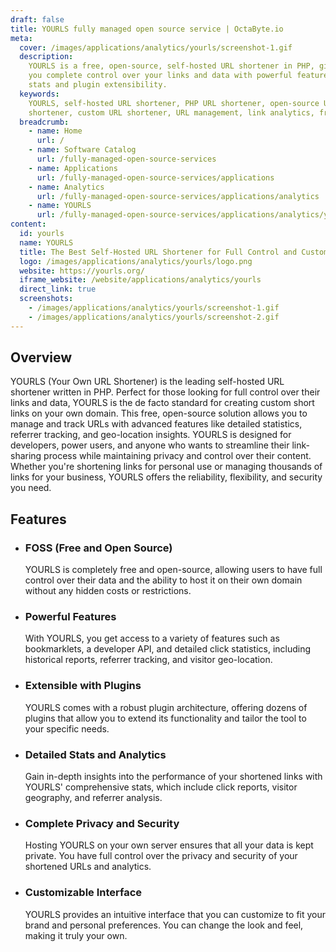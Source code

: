 ```yaml
---
draft: false
title: YOURLS fully managed open source service | OctaByte.io
meta:
  cover: /images/applications/analytics/yourls/screenshot-1.gif
  description:
    YOURLS is a free, open-source, self-hosted URL shortener in PHP, giving
    you complete control over your links and data with powerful features like detailed
    stats and plugin extensibility.
  keywords:
    YOURLS, self-hosted URL shortener, PHP URL shortener, open-source URL
    shortener, custom URL shortener, URL management, link analytics, free URL shortener
  breadcrumb:
    - name: Home
      url: /
    - name: Software Catalog
      url: /fully-managed-open-source-services
    - name: Applications
      url: /fully-managed-open-source-services/applications
    - name: Analytics
      url: /fully-managed-open-source-services/applications/analytics
    - name: YOURLS
      url: /fully-managed-open-source-services/applications/analytics/yourls
content:
  id: yourls
  name: YOURLS
  title: The Best Self-Hosted URL Shortener for Full Control and Customization
  logo: /images/applications/analytics/yourls/logo.png
  website: https://yourls.org/
  iframe_website: /website/applications/analytics/yourls
  direct_link: true
  screenshots:
    - /images/applications/analytics/yourls/screenshot-1.gif
    - /images/applications/analytics/yourls/screenshot-2.gif
---
```


## Overview

YOURLS (Your Own URL Shortener) is the leading self-hosted URL shortener written in PHP. Perfect for those looking for full control over their links and data, YOURLS is the de facto standard for creating custom short links on your own domain. This free, open-source solution allows you to manage and track URLs with advanced features like detailed statistics, referrer tracking, and geo-location insights. YOURLS is designed for developers, power users, and anyone who wants to streamline their link-sharing process while maintaining privacy and control over their content. Whether you're shortening links for personal use or managing thousands of links for your business, YOURLS offers the reliability, flexibility, and security you need.

## Features

- ### FOSS (Free and Open Source)

  YOURLS is completely free and open-source, allowing users to have full control over their data and the ability to host it on their own domain without any hidden costs or restrictions.

- ### Powerful Features

  With YOURLS, you get access to a variety of features such as bookmarklets, a developer API, and detailed click statistics, including historical reports, referrer tracking, and visitor geo-location.

- ### Extensible with Plugins

  YOURLS comes with a robust plugin architecture, offering dozens of plugins that allow you to extend its functionality and tailor the tool to your specific needs.

- ### Detailed Stats and Analytics

  Gain in-depth insights into the performance of your shortened links with YOURLS' comprehensive stats, which include click reports, visitor geography, and referrer analysis.

- ### Complete Privacy and Security

  Hosting YOURLS on your own server ensures that all your data is kept private. You have full control over the privacy and security of your shortened URLs and analytics.

- ### Customizable Interface

  YOURLS provides an intuitive interface that you can customize to fit your brand and personal preferences. You can change the look and feel, making it truly your own.
